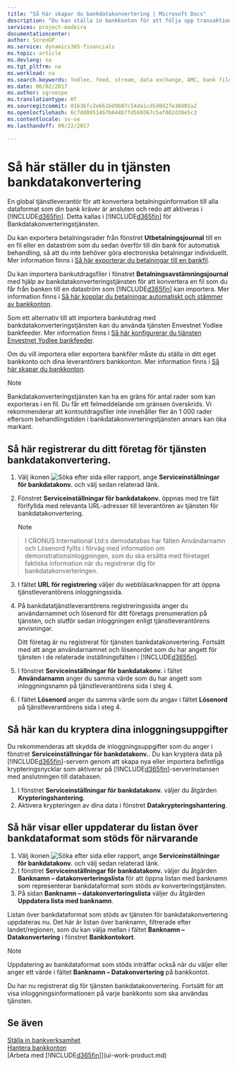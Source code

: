 ```yaml
---
title: "Så här skapar du bankdatakonvertering | Microsoft Docs"
description: "Du kan ställa in bankkonton för att följa upp transaktioner och importera eller exportera bankfeeder, till exempel Yodlee."
services: project-madeira
documentationcenter: 
author: SorenGP
ms.service: dynamics365-financials
ms.topic: article
ms.devlang: na
ms.tgt_pltfrm: na
ms.workload: na
ms.search.keywords: Yodlee, feed, stream, data exchange, AMC, bank file import, bank file export, re-export, bank transfer, AMC, bank data conversion service, funds transfer
ms.date: 06/02/2017
ms.author: sgroespe
ms.translationtype: HT
ms.sourcegitcommit: 81636fc2e661bd9b07c54da1cd5d0d27e30d01a2
ms.openlocfilehash: 6c7dd8051467b044b7fd569367c5af802d30e5c3
ms.contentlocale: sv-se
ms.lasthandoff: 09/22/2017

---
```

# <a name="how-to-set-up-the-bank-data-conversion-service"></a>Så här ställer du in tjänsten bankdatakonvertering
En global tjänstleverantör för att konvertera betalningsinformation till alla dataformat som din bank kräver är ansluten och redo att aktiveras i [!INCLUDE[d365fin](includes/d365fin_md.md)]. Detta kallas i [!INCLUDE[d365fin](includes/d365fin_md.md)] för Bankdatakonverteringstjänsten.

Du kan exportera betalningsrader från fönstret **Utbetalningsjournal** till en en fil eller en dataström som du sedan överför till din bank för automatisk behandling, så att du inte behöver göra electroniska betalningar individuellt. Mer information finns i [Så här exporterar du betalningar till en bankfil](payables-how-export-payments-bank-file.md).

Du kan importera bankutdragsfiler i fönstret **Betalningsavstämningsjournal** med hjälp av bankdatakonverteringstjänsten för att konvertera en fil som du får från banken till en dataström som [!INCLUDE[d365fin](includes/d365fin_md.md)] kan importera. Mer information finns i [Så här kopplar du betalningar automatiskt och stämmer av bankkonton](receivables-apply-payments-auto-reconcile-bank-accounts.md).

Som ett alternativ till att importera bankutdrag med bankdatakonverteringstjänsten kan du använda tjänsten Envestnet Yodlee bankfeeder. Mer information finns i [Så här konfigurerar du tjänsten Envestnet Yodlee bankfeeder](bank-how-setup-bank-statement-service.md).

Om du vill importera eller exportera bankfiler måste du ställa in ditt eget bankkonto och dina leverantörers bankkonton. Mer information finns i [Så här skapar du bankkonton](bank-how-setup-bank-accounts.md).

> [!NOTE]  
>   Bankdatakonverteringstjänsten kan ha en gräns för antal rader som kan exporteras i en fil. Du får ett felmeddelande om gränsen överskrids. Vi rekommenderar att kontoutdragsfiler inte innehåller fler än 1 000 rader eftersom behandlingstiden i bankdatakonverteringstjänsten annars kan öka markant.

## <a name="to-sign-your-company-up-for-the-bank-data-conversion-service"></a>Så här registrerar du ditt företag för tjänsten bankdatakonvertering.
1. Välj ikonen ![Söka efter sida eller rapport](media/ui-search/search_small.png "ikonen Söka efter sida eller rapport"), ange **Serviceinställningar för bankdatakonv.** och välj sedan relaterad länk.  
2. Fönstret **Serviceinställningar för bankdatakonv.** öppnas med tre fält förifyllda med relevanta URL-adresser till leverantören av tjänsten för bankdatakonvertering.

    > [!NOTE]  
>   I CRONUS International Ltd:s demodatabas har fälten Användarnamn och Lösenord fyllts i förväg med information om demonstrationsinloggningen, som du ska ersätta med företaget faktiska information när du registrerar dig för bankdatakonverteringen.
3. I fältet **URL för registrering** väljer du webbläsarknappen för att öppna tjänstleverantörens inloggningssida.  
4. På bankdatatjänstleverantörens registreringssida anger du användarnamnet och lösenord för ditt företags prenumeration på tjänsten, och slutför sedan inloggningen enligt tjänstleverantörens anvisningar.

    Ditt företag är nu registrerat för tjänsten bankdatakonvertering. Fortsätt med att ange användarnamnet och lösenordet som du har angett för tjänsten i de relaterade inställningsfälten i [!INCLUDE[d365fin](includes/d365fin_md.md)].
5. I fönstret **Serviceinställningar för bankdatakonv.** i fältet **Användarnamn** anger du samma värde som du har angett som inloggningsnamn på tjänstleverantörens sida i steg 4.
6. I fältet **Lösenord** anger du samma värde som du angav i fältet **Lösenord** på tjänstleverantörens sida i steg 4.

## <a name="to-encrypt-your-login-information"></a>Så här kan du kryptera dina inloggningsuppgifter
Du rekommenderas att skydda de inloggningsuppgifter som du anger i fönstret **Serviceinställningar för bankdatakonv.**. Du kan kryptera data på [!INCLUDE[d365fin](includes/d365fin_md.md)]-servern genom att skapa nya eller importera befintliga krypteringsnycklar som aktiverar på [!INCLUDE[d365fin](includes/d365fin_md.md)]-serverinstansen med anslutningen till databasen.

1. I fönstret **Serviceinställningar för bankdatakonv.** väljer du åtgärden **Krypteringshantering**.
2. Aktivera krypteringen av dina data i fönstret **Datakrypteringshantering**.

## <a name="to-view-or-update-the-list-of-currently-supported-bank-data-formats"></a>Så här visar eller uppdaterar du listan över bankdataformat som stöds för närvarande
1. Välj ikonen ![Söka efter sida eller rapport](media/ui-search/search_small.png "ikonen Söka efter sida eller rapport"), ange **Serviceinställningar för bankdatakonv.** och välj sedan relaterad länk.
2. I fönstret **Serviceinställningar för bankdatakonv.** väljer du åtgärden **Banknamn – datakonverteringslista** för att öppna listan med banknamn som representerar bankdataformat som stöds av konverteringstjänsten.
3. På sidan **Banknamn – datakonverteringslista** väljer du åtgärden **Uppdatera lista med banknamn**.

Listan över bankdataformat som stöds av tjänsten för bankdatakonvertering uppdateras nu. Det här är listan över banknamn, filtrerade efter landet/regionen, som du kan välja mellan i fältet **Banknamn – Datakonvertering** i fönstret **Bankkontokort**.

> [!NOTE]  
>   Uppdatering av bankdataformat som stöds inträffar också när du väljer eller anger ett värde i fältet **Banknamn – Datakonvertering** på bankkontot.

Du har nu registrerat dig för tjänsten bankdatakonvertering. Fortsätt för att visa inloggningsinformationen på varje bankkonto som ska användas tjänsten.

## <a name="see-also"></a>Se även
[Ställa in bankverksamhet](bank-setup-banking.md)  
[Hantera bankkonton](bank-manage-bank-accounts.md)  
[Arbeta med [!INCLUDE[d365fin](includes/d365fin_md.md)]](ui-work-product.md)

